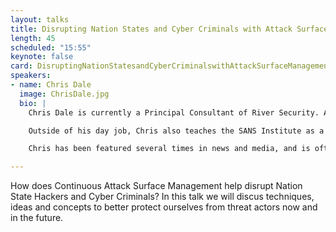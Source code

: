 ```yaml
---
layout: talks
title: Disrupting Nation States and Cyber Criminals with Attack Surface Management
length: 45
scheduled: "15:55"
keynote: false
card: DisruptingNationStatesandCyberCriminalswithAttackSurfaceManagement.png
speakers:
- name: Chris Dale
  image: ChrisDale.jpg
  bio: |
    Chris Dale is currently a Principal Consultant of River Security. Along with his security expertise, he has a background in programming, system administration and management.

    Outside of his day job, Chris also teaches the SANS Institute as a Certified Instructor.

    Chris has been featured several times in news and media, and is often to see around speaking at conferences, or mingling at events in the security industry. He also frequently talks at conferences. 

---
```

How does Continuous Attack Surface Management help disrupt Nation State Hackers and Cyber Criminals? In this talk we will discus techniques, ideas and concepts to better protect ourselves from threat actors now and in the future.
